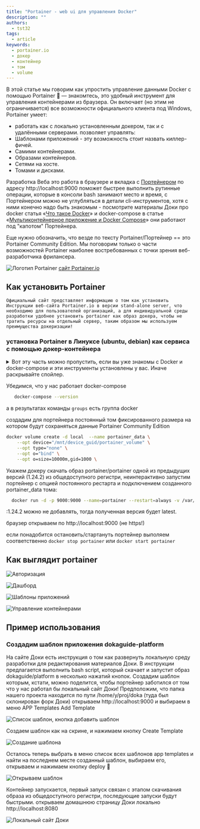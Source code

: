 ```yaml
---
title: "Portainer - web ui для управления Docker"
description: ""
authors:
  - tst32
tags:
  - article
keywords:
  - portainer.io  
  - докер
  - контейнер
  - том
  - volume
---
```


В этой статье мы говорим как упростить управление данными Docker с помощью Portainer :1st_place_medal:  — знакомтесь, это удобный инструмент для управления контейнерами из браузера. Он включает (но этим не ограничивается) все возможности официального клиента под Windows, Portainer  умеет:
  -  работать как с локально установленным докером, так и с удалёнными серверами. 
позволяет управлять: 
  -  Шаблонами приложений - эту возможность стоит назвать киллер-фичей. 
  -  Самими контейнерами.
  -  Образами контейнеров.
  -  Сетями на хосте.
  -  Томами и дисками.

Разработка Веба это работа в браузере и вкладка c [Портейнером](http://localhost:9000) по адресу http://localhost:9000 поможет быстрее выполнить рутинные операции, которые в консоли bash занимают место и время, с Портейнером можно не углубляться в детали cli-инструментов, хотя с ними конечно надо быть знакомым - посмотрите материалы Доки про docker статья «[Что такое Docker](/tools/docker/)» и docker-compose в статье «[Мультиконтейнерное приложение и Docker Compose](tools/docker-compose/)» они работают под "капотом" Портейнера. 

Еще нужно обозначить, что везде по тексту Portainer/Портейнер == это Portainer Community Edition. Мы поговорим только о части возможностей Portainer наиболее востребованных с точки зрения веб-разработчика фрилансера.  

![Логотип Portainer](images/portainer-logo1.png) [сайт Portainer.io](https://portainer.io)

## Как установить Portainer
    Официальный сайт представляет информацию о том как установить Инструкции веб-сайта Portainer.io в версии stand-alone server, что необходимо для пользователей организаций, а для индивидуальной среды разработки удобнее установить portainer как образ докера, чтобы не тратить ресурсы на отдельный сервер, таким образом мы используем преимущества докеризации! 

###  установка Portainer в Линуксе (ubuntu, debian) как сервиса с помощью докер-контейнера   
<details>
    <summary>Вот эту часть можно пропустить, если вы уже знакомы с Docker и docker-compose и эти инструменты установлены у вас. Иначе раскрывайте спойлер.  
    </summary>  

   след.шаги повторяют как установить docker и docker-compose, если их у вас еще нет. также для работы portainera нужно, чтобы пользователь был в группе docker  

   в современных дистрах этот шаг не нужен, но пригодится если ubuntu bionic

```bash 
   sudo apt-get install     apt-transport-https     ca-certificates   software-properties-common  curl     gnupg     lsb-release
```
   
```bash   
  curl -fsSL https://download.docker.com/linux/ubuntu/gpg | sudo gpg --dearmor -o /usr/share/keyrings/docker-archive-keyring.gpg
```
```bash 
  sudo echo   "deb [arch=$(dpkg --print-architecture) signed-by=/usr/share/keyrings/docker-archive-keyring.gpg] https://download.docker.com/linux/ubuntu \ 
$(lsb_release -cs) stable" | sudo tee /etc/apt/sources.list.d/docker.list > /dev/null
```
```bash
  sudo apt update && apt-get install docker-ce docker-ce-cli containerd.io
```
```bash
   sudo usermod -aG docker $(whoami)
```   
   В этот каталог в домашней папки  

```bash
   mkdir -p $HOME/.docker/cli-plugins/
``` 
   скачиваем   [docker-compose](https://github.com/docker/compose/releases) и делаем его исполянемым    
```bash
   sudo chmod +x ~/.docker/cli-plugins/docker-compose 
```    
после всего перегузим компьютер, чтобы стартовали сервисы 
</details>

Убедимся, что у нас работает docker-compose 
```bash
   docker-compose --version   
```  
 а в результатах команды ```groups``` есть группа docker     

создадим для портейнера постоянный том фиксированного размера на котором будут сохраняться данные  Portainer Community Edition  

```bash
docker volume create -d local  --name portainer_data \
    --opt device="/mnt/device_guid/portainer_volume" \
    --opt type="none" \
    --opt o="bind" \
    --opt o=size=10000m,gid=1000 \
```
  Укажем докеру скачать образ portainer/portainer одной из предыдущих версий (1.24.2) из общедоступного регистри, неинтерактивно запустим портейнер с опцией постоянного рестарта и подключением  созданного portainer_data тома:

```bash
  docker run -d -p 9000:9000 --name=portainer --restart=always -v /var/run/docker.sock:/var/run/docker.sock -v portainer_data:/data portainer/portainer:1.24.2
```

  :1.24.2 можно не добавлять, тогда полученная версия будет latest.

браузер открываем по http://localhost:9000 (не https!) 

если понадобится остановить/стартануть портейнер выполяем соответственно ``` docker stop portainer ```  или  ``` docker start portainer ```

## Как выглядит portainer 

![Авторизация](images/07screen.png)

![Дашборд](images/02screen.png)

![Шаблоны приложений](images/03screen.png)

![Управление контейнерами](images/04screen.png)


## Пример использования 

### Cоздадим шаблон приложения  dokaguide-platform

На сайте Доки есть инструкция о том как развернуть локальную среду разработки для редактирования материалов Доки. В инструкции предлагается выполнить  bash script, который скачает и запустит образ dokaguide/platform в несколько нажатий кнопок. Создадим шаблон которым, кстати, можно поделится, чтобы портейнер заботился от том что у наc работал бы локальный сайт Доки!
Предположим, что папка нашего проекта находится по пути /home/y/proj/doka (туда был склонирован форк Доки) 
открываем  http://localhost:9000 и выбираем в меню APP Templates Add Template

![Список шаблон, кнопка добавить шаблон](images/08screen.png)

Создаем шаблон как на скрине, и нажимаем кнопку Create Template 

![Создание шаблона](images/09screen.png)

Осталось теперь выбрать в меню список всех шаблонов app templates и найти на последнем месте созданный шаблон, выбираем его, открываем и нажимаем кнопку deploy :tada:

![Открываем шаблон](images/05screen.png)

Контейнер запускается, первый запуск связан с этапом скачивания образа из общедоступного регистри, последующие запуски будут быстрыми. открываем домашнюю страницу Доки локально http://localhost:8080 

![Локальный сайт Доки](images/10screen.png)
